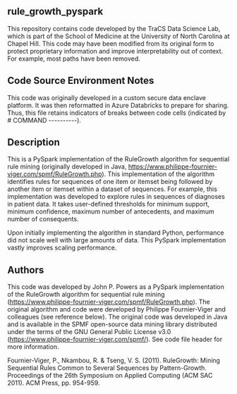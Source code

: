 ## rule_growth_pyspark  

This repository contains code developed by the TraCS Data Science Lab, which is part of the School of Medicine at the University of North Carolina at Chapel Hill. This code may have been modified from its original form to protect proprietary information and improve interpretability out of context. For example, most paths have been removed.  

## Code Source Environment Notes  
This code was originally developed in a custom secure data enclave platform. It was then reformatted in Azure Databricks to prepare for sharing. Thus, this file retains indicators of breaks between code cells (indicated by # COMMAND ----------).

## Description  
This is a PySpark implementation of the RuleGrowth algorithm for sequential rule mining (originally developed in Java, https://www.philippe-fournier-viger.com/spmf/RuleGrowth.php). This implementation of the algorithm identifies rules for sequences of one item or itemset being followed by another item or itemset within a dataset of sequences. For example, this implementation was developed to explore rules in sequences of diagnoses in patient data. It takes user-defined thresholds for minimum support, minimum confidence, maximum number of antecedents, and maximum number of consequents.  

Upon initially implementing the algorithm in standard Python, performance did not scale well with large amounts of data. This PySpark implementation vastly improves scaling performance.  

## Authors  
This code was developed by John P. Powers as a PySpark implementation of the RuleGrowth algorithm for sequential rule mining (https://www.philippe-fournier-viger.com/spmf/RuleGrowth.php). The original algorithm and code were developed by Philippe Fournier-Viger and colleagues (see reference below). The original code was developed in Java and is available in the SPMF open-source data mining library distributed under the terms of the GNU General Public License v3.0 (https://www.philippe-fournier-viger.com/spmf/). See code file header for more information. 

Fournier-Viger, P., Nkambou, R. & Tseng, V. S. (2011). RuleGrowth: Mining Sequential Rules Common to Several Sequences by Pattern-Growth. Proceedings of the 26th Symposium on Applied Computing (ACM SAC 2011). ACM Press, pp. 954-959.
